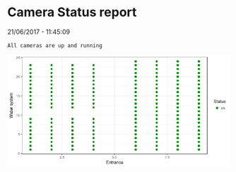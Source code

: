 Camera Status report
================
21/06/2017 - 11:45:09

    All cameras are up and running

![](camreport_files/figure-markdown_github/unnamed-chunk-2-1.png)
